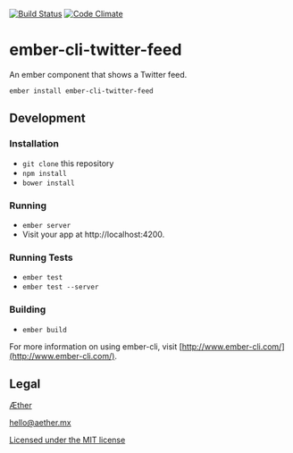 [![Build Status](https://travis-ci.org/aethermx/ember-cli-twitter-feed.svg?branch=master)](https://travis-ci.org/aethermx/ember-cli-twitter-feed)
[![Code Climate](https://codeclimate.com/github/aethermx/ember-cli-twitter-feed/badges/gpa.svg)](https://codeclimate.com/github/aethermx/ember-cli-twitter-feed)

# ember-cli-twitter-feed

An ember component that shows a Twitter feed.

    ember install ember-cli-twitter-feed

## Development

### Installation

* `git clone` this repository
* `npm install`
* `bower install`

### Running

* `ember server`
* Visit your app at http://localhost:4200.

### Running Tests

* `ember test`
* `ember test --server`

### Building

* `ember build`

For more information on using ember-cli, visit [http://www.ember-cli.com/](http://www.ember-cli.com/).

## Legal

[Æther](http://aether.mx/)

hello@aether.mx

[Licensed under the MIT license](http://opensource.org/licenses/mit-license.php)
